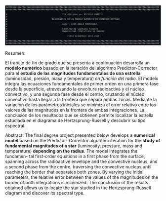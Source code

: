 
![Hola](encabezado.png)



Resumen:

El trabajo de fin de grado que se presenta a continuación desarrolla un **modelo numérico**
basado en la iteración del algoritmo Predictor-Corrector para el **estudio de las magnitudes
fundamentales de una estrella** (luminosidad, presión, masa y temperatura) *en función del
radio*. El modelo integra las ecuaciones fundamentales de primer orden en una primera fase desde la
superficie, atravesando la envoltura radioactiva y el núcleo convectivo, y una segunda fase desde el
centro, cruzando el núcleo convectivo hasta llegar a la frontera que separa ambas zonas. Mediante la
variación de los parámetros iniciales se minimiza el error relativo entre los valores de las magnitudes
en la frontera de ambas integraciones. La conclusión de los resultados que se obtienen permite
localizar la estrella estudiada en el diagrama de Hertzsprung-Russell y descubrir su tipo espectral.

Abstract:
The final degree project presented below develops a **numerical model** based on the Predictor-
Corrector algorithm iteration for the **study of fundamental magnitudes of a star** (luminosity,
pressure, mass and temperature) **depending on the radius**. The model integrates the fundamen-
tal first-order equations in a first phase from the surface, spanning across the radioactive envelope
and the convective nucleus, and a second phase from the centre, traversing the convective nucleus
until reaching the border that separates both zones. By varying the initial parameters, the relative
error between the values of the magnitudes on the border of both integrations is minimized. The
conclusion of the results obtained allows us to locate the star studied in the Hertzsprung-Russell
diagram and discover its spectral type.
